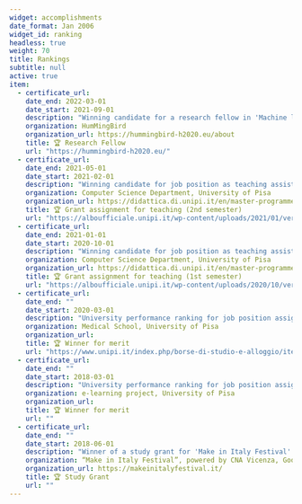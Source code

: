 ```yaml
---
widget: accomplishments
date_format: Jan 2006
widget_id: ranking
headless: true
weight: 70
title: Rankings
subtitle: null
active: true
item:
  - certificate_url: 
    date_end: 2022-03-01
    date_start: 2021-09-01
    description: "Winning candidate for a research fellow in 'Machine learning and data science to study and predict human migration by integrating data from social networks and traditional sources'"
    organization: HumMingBird
    organization_url: https://hummingbird-h2020.eu/about
    title: 🏆 Research Fellow
    url: "https://hummingbird-h2020.eu/"
  - certificate_url: 
    date_end: 2021-05-01
    date_start: 2021-02-01
    description: "Winning candidate for job position as teaching assistant (tutoring)"
    organization: Computer Science Department, University of Pisa
    organization_url: https://didattica.di.unipi.it/en/master-programme-in-computer-science/
    title: 🏆 Grant assignment for teaching (2nd semester)
    url: "https://alboufficiale.unipi.it/wp-content/uploads/2021/01/verbale-supporti2021.pdf"
  - certificate_url: 
    date_end: 2021-01-01
    date_start: 2020-10-01
    description: "Winning candidate for job position as teaching assistant (tutoring)"
    organization: Computer Science Department, University of Pisa
    organization_url: https://didattica.di.unipi.it/en/master-programme-in-computer-science/
    title: 🏆 Grant assignment for teaching (1st semester)
    url: "https://alboufficiale.unipi.it/wp-content/uploads/2020/10/verbale-counseling.pdf"
  - certificate_url: 
    date_end: ""
    date_start: 2020-03-01
    description: "University performance ranking for job position assignment as ICT assistant"
    organization: Medical School, University of Pisa
    organization_url: 
    title: 🏆 Winner for merit 
    url: "https://www.unipi.it/index.php/borse-di-studio-e-alloggio/item/download/20122_c52fffc6c8ac04bb83de705ad9261ff4"
  - certificate_url: 
    date_end: ""
    date_start: 2018-03-01
    description: "University performance ranking for job position assignment as ICT tech staff assistant"
    organization: e-learning project, University of Pisa
    organization_url: 
    title: 🏆 Winner for merit 
    url: ""
  - certificate_url: 
    date_end: ""
    date_start: 2018-06-01
    description: "Winner of a study grant for 'Make in Italy Festival' event, 2018 edition"
    organization: “Make in Italy Festival”, powered by CNA Vicenza, Goodnet and ItalyPost
    organization_url: https://makeinitalyfestival.it/
    title: 🏆 Study Grant
    url: ""
---
```




